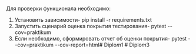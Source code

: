 Для проверки функционала необходимо:
1. Установить зависимости- pip install -r requirements.txt
2. Запустить сценарий оценка покрытия тестирования- pytest --cov=praktikum
3. Если необходимо, сформировать отчет об оценки покрытия- pytest --cov=praktikum --cov-report=html#   D i p l o _ m _ 1  
 #   D i p l o _ m _ 3  
 